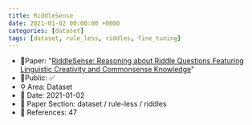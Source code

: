 ```yaml
---
title: RiddleSense
date: 2021-01-02 00:00:00 +0800
categories: [dataset]
tags: [dataset, rule_less, riddles, fine_tuning]
---
```


- 📙Paper: "[RiddleSense: Reasoning about Riddle Questions Featuring Linguistic Creativity and Commonsense Knowledge](https://www.semanticscholar.org/paper/RiddleSense%3A-Reasoning-about-Riddle-Questions-and-Lin-Wu/71fab1ce3c66998ba681ab378484be77690327a9)"
- 🔑Public: ✅
- ⚲ Area: Dataset
- 📅 Date: 2021-01-02
- 🔎 Paper Section: dataset / rule-less / riddles
- 📝 References: 47
